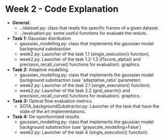 # Week 2 - Code Explanation
- **General:**
  - ../dataset.py: class that reads the specific frames of a given dataset.
  - ../evaluation.py: some useful functions for evaluate the resluts.
- **Task 1:** Gaussian distribution
  - gaussian_modelling.py: class that implements the gaussian model background substraction
  - week2.py: Launcher of the task 1.1 (single_execution() function).
  - week2.py: Launcher of the task 1.2-1.3 (f1score_alpha() and precision_recall_curve() functions for evaluation). graphics.
- **Task 2:** Adaptive modelling.
  - gaussian_modelling.py: class that implements the gaussian model background substraction (use 'adaptative_ratio' parameter)
  - week2.py: Launcher of the task 2.1 (single_execution() function).
  - week2.py: Launcher of the task 2.2 (grid_search() and precision_recall_curve() functions for evaluation). graphics.
- **Task 3:** Optical flow evaluation metrics.
  - SOTA_backgroundSubstractor.py: Launcher of the task that have the state of the art implementations.
- **Task 4:** De-synchornized results.
  - gaussian_modelling.py: class that implements the gaussian model background substraction (use 'grayscale_modelling=False')
  - week2.py: Launcher of the task 4 (single_execution() function).
